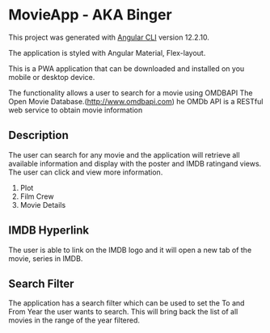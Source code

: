 # MovieApp - AKA Binger

This project was generated with [Angular CLI](https://github.com/angular/angular-cli) version 12.2.10.

The application is styled with Angular Material, Flex-layout.

This is a PWA application that can be downloaded and installed on you mobile or desktop device.

The functionality allows a user to search for a movie using OMDBAPI The Open Movie Database.(http://www.omdbapi.com) he OMDb API is a RESTful web service to obtain movie information

## Description
The user can search for any movie and the application will retrieve all available information and display with the poster and IMDB ratingand views. The user can click and view more information.
1. Plot 
2. Film Crew
3. Movie Details

## IMDB Hyperlink
The user is able to link on the IMDB logo and it will open a new tab of the movie, series in IMDB.

## Search Filter

The application has a search filter which can be used to set the To and From Year the user wants to search. This will bring back the list of all movies in the range of the year filtered.

